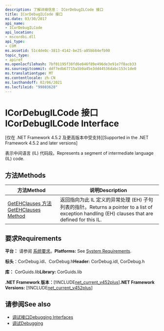 ```yaml
---
description: 了解详细信息： ICorDebugILCode 接口
title: ICorDebugILCode 接口
ms.date: 03/30/2017
api_name:
- ICorDebugILCode
api_location:
- mscordbi.dll
api_type:
- COM
ms.assetid: 51c4de0c-3813-4142-be25-a85bb84efb90
topic_type:
- apiref
ms.openlocfilehash: 7bf01195f38fd6e046f89e496de3e91e7f8acb33
ms.sourcegitcommit: ddf7edb67715a5b9a45e3dd44536dabc153c1de0
ms.translationtype: MT
ms.contentlocale: zh-CN
ms.lasthandoff: 02/06/2021
ms.locfileid: "99803628"
---
```

# <a name="icordebugilcode-interface"></a><span data-ttu-id="df3e8-103">ICorDebugILCode 接口</span><span class="sxs-lookup"><span data-stu-id="df3e8-103">ICorDebugILCode Interface</span></span>

<span data-ttu-id="df3e8-104">[仅在 .NET Framework 4.5.2 及更高版本中受支持]</span><span class="sxs-lookup"><span data-stu-id="df3e8-104">[Supported in the .NET Framework 4.5.2 and later versions]</span></span>  
  
 <span data-ttu-id="df3e8-105">表示中间语言 (IL) 代码段。</span><span class="sxs-lookup"><span data-stu-id="df3e8-105">Represents a segment of intermediate language (IL) code.</span></span>  
  
## <a name="methods"></a><span data-ttu-id="df3e8-106">方法</span><span class="sxs-lookup"><span data-stu-id="df3e8-106">Methods</span></span>  
  
|<span data-ttu-id="df3e8-107">方法</span><span class="sxs-lookup"><span data-stu-id="df3e8-107">Method</span></span>|<span data-ttu-id="df3e8-108">说明</span><span class="sxs-lookup"><span data-stu-id="df3e8-108">Description</span></span>|  
|------------|-----------------|  
|[<span data-ttu-id="df3e8-109">GetEHClauses 方法</span><span class="sxs-lookup"><span data-stu-id="df3e8-109">GetEHClauses Method</span></span>](icordebugilcode-getehclauses-method.md)|<span data-ttu-id="df3e8-110">返回指向为此 IL 定义的异常处理 (EH) 子句列表的指针。</span><span class="sxs-lookup"><span data-stu-id="df3e8-110">Returns a pointer to a list of exception handling (EH) clauses that are defined for this IL.</span></span>|  
  
## <a name="requirements"></a><span data-ttu-id="df3e8-111">要求</span><span class="sxs-lookup"><span data-stu-id="df3e8-111">Requirements</span></span>  

 <span data-ttu-id="df3e8-112">**平台：** 请参阅 [系统要求](../../get-started/system-requirements.md)。</span><span class="sxs-lookup"><span data-stu-id="df3e8-112">**Platforms:** See [System Requirements](../../get-started/system-requirements.md).</span></span>  
  
 <span data-ttu-id="df3e8-113">**标头**：CorDebug.idl、CorDebug.h</span><span class="sxs-lookup"><span data-stu-id="df3e8-113">**Header:** CorDebug.idl, CorDebug.h</span></span>  
  
 <span data-ttu-id="df3e8-114">**库：** CorGuids.lib</span><span class="sxs-lookup"><span data-stu-id="df3e8-114">**Library:** CorGuids.lib</span></span>  
  
 <span data-ttu-id="df3e8-115">**.NET Framework 版本：**[!INCLUDE[net_current_v452plus](../../../../includes/net-current-v452plus-md.md)]</span><span class="sxs-lookup"><span data-stu-id="df3e8-115">**.NET Framework Versions:** [!INCLUDE[net_current_v452plus](../../../../includes/net-current-v452plus-md.md)]</span></span>  
  
## <a name="see-also"></a><span data-ttu-id="df3e8-116">请参阅</span><span class="sxs-lookup"><span data-stu-id="df3e8-116">See also</span></span>

- [<span data-ttu-id="df3e8-117">调试接口</span><span class="sxs-lookup"><span data-stu-id="df3e8-117">Debugging Interfaces</span></span>](debugging-interfaces.md)
- [<span data-ttu-id="df3e8-118">调试</span><span class="sxs-lookup"><span data-stu-id="df3e8-118">Debugging</span></span>](index.md)
